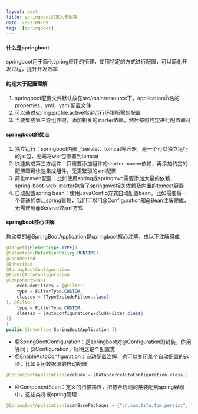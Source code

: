 ```yaml
---
layout: post
title: springboot约定大于配置
date: 2022-09-09
tags: [springboot]
---
```


#### 什么是springboot
springboot用于简化spring应用的搭建，使用特定的方式进行配置，可以简化开发过程，提升开发效率

#### 约定大于配置理解
1. springboot配置文件默认放在src/main/resource下，application命名的properties，yml，yaml配置文件
2. 可以通过spring.profile.active指定运行环境所需的配置
2. 当要集成第三方组件时，添加相关的starter依赖，然后按照约定进行配置即可

#### springboot的优点
1. 独立运行：springboot内嵌了servlet、tomcat等容器，是一个可以独立运行的jar包，无需将war包部署到tomcat
2. 快速集成第三方组件：只需要添加组件的starter maven依赖，再添加约定的配置即可快速集成组件，无需繁琐的xml配置
3. 简化maven配置：比如使用spring或springmvc需要添加大量的依赖，spring-boot-web-starter包含了springmvc相关依赖及内置的tomcat容器
4. 自动配置spring bean：使用JavaConfig方式自动配置bean。比如需要将一个普通的类让spring管理，我们可以用@Configuration和@Bean注解完成，无需使用@Service或xml方式

#### springboot核心注解
启动类的@SpringBootApplication是springboot核心注解，由以下注解组成
```java
@Target({ElementType.TYPE})
@Retention(RetentionPolicy.RUNTIME)
@Documented
@Inherited
@SpringBootConfiguration
@EnableAutoConfiguration
@ComponentScan(
    excludeFilters = {@Filter(
    type = FilterType.CUSTOM,
    classes = {TypeExcludeFilter.class}
), @Filter(
    type = FilterType.CUSTOM,
    classes = {AutoConfigurationExcludeFilter.class}
)}
)
public @interface SpringBootApplication {}
```
- @SpringBootConfiguration：是springboot对@Configuration的封装，作用等同于@Configuration，标明这是个配置类
- @EnableAutoConfiguration：自动配置注解，也可以关闭某个自动配置的选项，比如关闭数据源的自动配置
```java
@SpringBootApplication(exclude = {DataSourceAutoConfiguration.class})
```
- @ComponentScan：定义的扫描路径，把符合规则的类装配到spring容器中，这些类将被spring管理
```java
@SpringBootApplication(scanBasePackages = {"cn.com.tsfa.fpm.persist", "cn.com.tsfa.batch"})
```